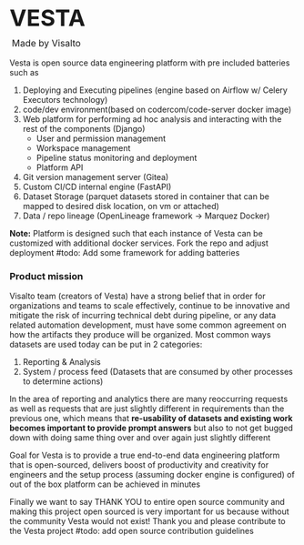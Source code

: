 <p style="font-size: 40px; font-weight: bold">VESTA</p>
<p style="font-size: 16px; margin-top:-30px; margin-left:4px">Made by Visalto</p>
Vesta is open source data engineering platform with pre included batteries 
such as

1) Deploying and Executing pipelines (engine based on Airflow w/ Celery Executors technology)
2) code/dev environment(based on codercom/code-server docker image)
3) Web platform for performing ad hoc analysis and interacting with the rest of the components (Django)
     - User and permission management 
     - Workspace management 
     - Pipeline status monitoring and deployment
     - Platform API 
4) Git version management server (Gitea)
5) Custom CI/CD internal engine (FastAPI)
6) Dataset Storage (parquet datasets stored in container that can be mapped to desired disk location, on vm or attached)
7) Data / repo lineage (OpenLineage framework -> Marquez Docker)


**Note:** Platform is designed such that each instance of Vesta can be customized with additional docker
services. Fork the repo and adjust deployment #todo: Add some framework for adding batteries 

### Product mission
Visalto team (creators of Vesta) have a strong belief that in order for organizations and teams 
to scale effectively, continue to be innovative and mitigate the risk of incurring technical 
debt during pipeline, or any data related automation development, must have some common agreement
on how the artifacts they produce will be organized.
Most common ways datasets are used today can be put in 2 categories:
1) Reporting & Analysis
2) System / process feed (Datasets that are consumed by other processes to determine actions)

In the area of reporting and analytics there are many reoccurring requests as well as
requests that are just slightly different in requirements than the previous one, 
which means that **re-usability of datasets and existing work becomes important to 
provide prompt answers** but also to not get bugged down with doing same thing over
and over again just slightly different 

Goal for Vesta is to provide a true end-to-end data engineering platform that is open-sourced,
delivers boost of productivity and creativity for engineers and the
setup process (assuming docker engine is configured) of out of the box platform can be achieved
in minutes

Finally we want to say THANK YOU to entire open source community and making this 
project open sourced is very important for us because without the community Vesta 
would not exist! Thank you and please contribute to the Vesta project #todo: add open source contribution guidelines
